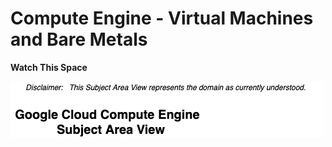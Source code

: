 # Compute Engine - Virtual Machines and Bare Metals

**Watch This Space**

![](../images/gcp-compute-engine.drawio.png)
